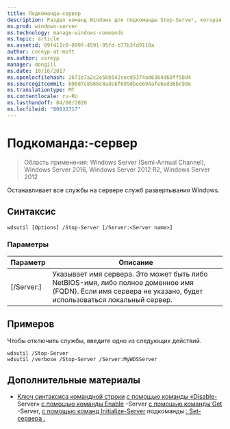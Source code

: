 ```yaml
---
title: Подкоманда-сервер
description: Раздел команд Windows для подкоманды Stop-Server, которая останавливает все службы на сервере служб развертывания Windows.
ms.prod: windows-server
ms.technology: manage-windows-commands
ms.topic: article
ms.assetid: 09f411c0-099f-4591-95fd-b77b3fd9118a
author: coreyp-at-msft
ms.author: coreyp
manager: dongill
ms.date: 10/16/2017
ms.openlocfilehash: 2671e7a2c2e5bb542cecd9374ad6364d68ff5bd4
ms.sourcegitcommit: b00d7c8968c4adc8f699dbee694afe6ed36bc9de
ms.translationtype: MT
ms.contentlocale: ru-RU
ms.lasthandoff: 04/08/2020
ms.locfileid: "80833717"
---
```

# <a name="subcommand-stop-server"></a>Подкоманда:-сервер

>Область применения: Windows Server (Semi-Annual Channel), Windows Server 2016, Windows Server 2012 R2, Windows Server 2012

Останавливает все службы на сервере служб развертывания Windows.

## <a name="syntax"></a>Синтаксис
```
wdsutil [Options] /Stop-Server [/Server:<Server name>]
```
### <a name="parameters"></a>Параметры
|Параметр|Описание|
|-------|--------|
|[/Server:<Server name>]|Указывает имя сервера. Это может быть либо NetBIOS-имя, либо полное доменное имя (FQDN). Если имя сервера не указано, будет использоваться локальный сервер.|
## <a name="examples"></a><a name=BKMK_examples></a>Примеров
Чтобы отключить службы, введите одно из следующих действий.
```
wdsutil /Stop-Server
wdsutil /verbose /Stop-Server /Server:MyWDSServer
```
## <a name="additional-references"></a>Дополнительные материалы
- [Ключ синтаксиса командной строки](command-line-syntax-key.md)
[с помощью команды «Disable-](using-the-disable-server-command.md) Server»
[с помощью команды Enable](using-the-enable-server-command.md) -Server
[с помощью команды Get](using-the-get-server-command.md) -Server,
[с помощью команд Initialize-Server](using-the-initialize-server-command.md)
подкоманды [: Set-](subcommand-set-server.md) [сервера
](the-uninitialize-server-option.md) [.](subcommand-start-server.md)

